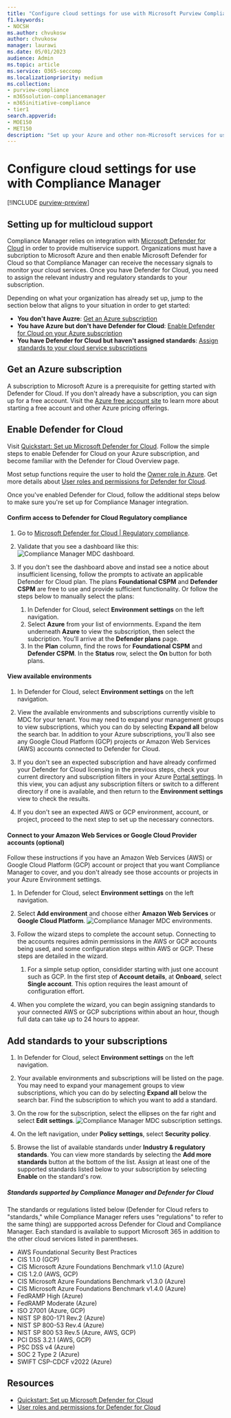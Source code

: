 ```yaml
---
title: "Configure cloud settings for use with Microsoft Purview Compliance Manager"
f1.keywords:
- NOCSH
ms.author: chvukosw
author: chvukosw
manager: laurawi
ms.date: 05/01/2023
audience: Admin
ms.topic: article
ms.service: O365-seccomp
ms.localizationpriority: medium
ms.collection:
- purview-compliance
- m365solution-compliancemanager
- m365initiative-compliance
- tier1
search.appverid:
- MOE150
- MET150
description: "Set up your Azure and other non-Microsoft services for using Microsoft Purview Compliance Manager to assesss compliance across multiple cloud services."
---
```


# Configure cloud settings for use with Compliance Manager

[!INCLUDE [purview-preview](../includes/purview-preview.md)]

## Setting up for multicloud support

Compliance Manager relies on integration with [Microsoft Defender for Cloud](/azure/defender-for-cloud/defender-for-cloud-introduction) in order to provide multiservice support. Organizations must have a subcription to Microsoft Azure and then enable Microsoft Defender for Cloud so that Compliance Manager can receive the necessary signals to monitor your cloud services. Once you have Defender for Cloud, you need to assign the relevant industry and regulatory standards to your subscription.

Depending on what your organization has already set up, jump to the section below that aligns to your situation in order to get started:

- **You don't have Auzre**: [Get an Azure subscription](#get-an-azure-subscription)
- **You have Azure but don't have Defender for Cloud**: [Enable Defender for Cloud on your Azure subscription](#enable-defender-for-cloud)
- **You have Defender for Cloud but haven't assigned standards**: [Assign standards to your cloud service subscriptions](#add-standards-to-your-subscriptions)

## Get an Azure subscription

A subscription to Microsoft Azure is a prerequisite for getting started with Defender for Cloud. If you don't already have a subscription, you can sign up for a free account. Visit the [Azure free account site](https://azure.microsoft.com/pricing/free-trial/) to learn more about starting a free account and other Azure pricing offerings.

## Enable Defender for Cloud

Visit [Quickstart: Set up Microsoft Defender for Cloud](/azure/defender-for-cloud/get-started). Follow the simple steps to enable Defender for Cloud on your Azure subscription, and become familiar with the Defender for Cloud Overview page.

Most setup functions require the user to hold the [Owner role in Azure](/azure/role-based-access-control/built-in-roles#owner). Get more details about [User roles and permissions for Defender for Cloud](/azure/defender-for-cloud/permissions).

Once you've enabled Defender for Cloud, follow the additional steps below to make sure you're set up for Compliance Manager integration.

#### Confirm access to Defender for Cloud Regulatory compliance

1. Go to [Microsoft Defender for Cloud | Regulatory compliance](https://portal.azure.com/#view/Microsoft_Azure_Security/SecurityMenuBlade/~/22).

1. Validate that you see a dashboard like this:
  ![Compliance Manager MDC dashboard.](../media/compliance-manager-mdc-dashboard.png "Defender for Cloud dashboard")

1. If you don't see the dashboard above and instad see a notice about insufficient licensing, follow the prompts to activate an applicable Defender for Cloud plan. The plans **Foundational CSPM** and **Defender CSPM** are free to use and provide sufficient functionality. Or follow the steps below to manually select the plans:

    1. In Defender for Cloud, select **Environment settings** on the left navigation.
    1. Select **Azure** from your list of enviornments. Expand the item underneath **Azure** to view the subscription, then select the subcription. You'll arrive at the **Defender plans** page.
    1. In the **Plan** column, find the rows for **Foundational CSPM** and **Defender CSPM**. In the **Status** row, select the **On** button for both plans.

#### View available environments

1. In Defender for Cloud, select **Environment settings** on the left navigation.

1. View the available environments and subscriptions currently visible to MDC for your tenant. You may need to expand your management groups to view subscriptions, which you can do by selecting **Expand all** below the search bar. In addition to your Azure subscriptions, you'll also see any Google Cloud Platform (GCP) projects or Amazon Web Services (AWS) accounts connected to Defender for Cloud.

1. If you don't see an expected subscription and have already confirmed your Defender for Cloud licensing in the previous steps, check your current directory and subscription filters in your Azure [Portal settings](https://portal.azure.com/#settings/directory). In this view, you can adjust any subscription filters or switch to a different directory if one is available, and then return to the **Environment settings** view to check the results.

1. If you don't see an expected AWS or GCP environment, account, or project, proceed to the next step to set up the necessary connectors.

#### Connect to your Amazon Web Services or Google Cloud Provider accounts (optional)

Follow these instructions if you have an Amazon Web Services (AWS) or Google Cloud Platform (GCP) account or project that you want Compliance Manager to cover, and you don't already see those accounts or projects in your Azure Environment settings.

1. In Defender for Cloud, select **Environment settings** on the left navigation.

1. Select **Add environment** and choose either **Amazon Web Services** or **Google Cloud Platform**.
  ![Compliance Manager MDC environments.](../media/compliance-manager-mdc-environments.png "Defender for Cloud environment settings page")

1. Follow the wizard steps to complete the account setup. Connecting to the accounts requires admin permissions in the AWS or GCP accounts being used, and some configuration steps within AWS or GCP. These steps are detailed in the wizard.
    1. For a simple setup option, considider starting with just one account such as GCP. In the first step of **Account details**, at  **Onboard**, select **Single account**. This option requires the least amount of configuration effort.

1. When you complete the wizard, you can begin assigning standards to your connected AWS or GCP subcriptions within about an hour, though full data can take up to 24 hours to appear.

## Add standards to your subscriptions

1. In Defender for Cloud, select **Environment settings** on the left navigation.

1. Your available environments and subscriptions will be listed on the page. You may need to expand your management groups to view subscriptions, which you can do by selecting **Expand all** below the search bar. Find the subscription to which you want to add a standard.

1. On the row for the subscription, select the ellipses on the far right and select **Edit settings**.
    ![Compliance Manager MDC subscription settings.](../media/compliance-manager-mdc-subcription-settings.png "Defender for Cloud edit subscription settings")

1. On the left navigation, under **Policy settings**, select **Security policy**.

1. Browse the list of available standards under **Industry & regulatory standards**. You can view more standards by selecting the **Add more standards** button at the bottom of the list. Assign at least one of the supported standards listed below to your subscription by selecting **Enable** on the standard's row.

##### Standards supported by Compliance Manager and Defender for Cloud

The standards or regulations listed below (Defender for Cloud refers to "standards," while Compliance Manager refers uses "regulations" to refer to the same thing) are suppported across Defender for Cloud and Compliance Manager. Each standard is available to support Microsoft 365 in addition to the other cloud services listed in parentheses.

- AWS Foundational Security Best Practices
- CIS 1.1.0 (GCP)
- CIS Microsoft Azure Foundations Benchmark v1.1.0 (Azure)
- CIS 1.2.0 (AWS, GCP)
- CIS Microsoft Azure Foundations Benchmark v1.3.0 (Azure)
- CIS Microsoft Azure Foundations Benchmark v1.4.0 (Azure)
- FedRAMP High (Azure)
- FedRAMP Moderate (Azure)
- ISO 27001 (Azure, GCP)
- NIST SP 800-171 Rev.2 (Azure)
- NIST SP 800-53 Rev.4 (Azure)
- NIST SP 800 53 Rev.5 (Azure, AWS, GCP)
- PCI DSS 3.2.1 (AWS, GCP)
- PSC DSS v4 (Azure)
- SOC 2 Type 2 (Azure)
- SWIFT CSP-CDCF v2022 (Azure)

## Resources

- [Quickstart: Set up Microsoft Defender for Cloud](/azure/defender-for-cloud/get-started)
- [User roles and permissions for Defender for Cloud](/azure/defender-for-cloud/permissions)